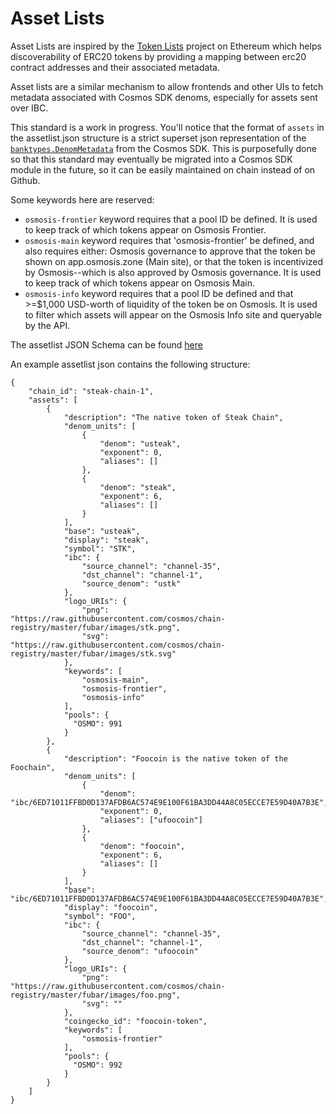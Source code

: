 # Asset Lists

Asset Lists are inspired by the [Token Lists](https://tokenlists.org/) project on Ethereum which helps discoverability of ERC20 tokens by providing a mapping between erc20 contract addresses and their associated metadata.

Asset lists are a similar mechanism to allow frontends and other UIs to fetch metadata associated with Cosmos SDK denoms, especially for assets sent over IBC.

This standard is a work in progress. You'll notice that the format of `assets` in the assetlist.json structure is a strict superset json representation of the [`banktypes.DenomMetadata`](https://docs.cosmos.network/v0.47/modules/bank#denommetadata) from the Cosmos SDK. This is purposefully done so that this standard may eventually be migrated into a Cosmos SDK module in the future, so it can be easily maintained on chain instead of on Github.

Some keywords here are reserved: 
- `osmosis-frontier` keyword requires that a pool ID be defined. It is used to keep track of which tokens appear on Osmosis Frontier.
- `osmosis-main` keyword requires that 'osmosis-frontier' be defined, and also requires either: Osmosis governance to approve that the token be shown on app.osmosis.zone (Main site), or that the token is incentivized by Osmosis--which is also approved by Osmosis governance. It is used to keep track of which tokens appear on Osmosis Main.
- `osmosis-info` keyword requires that a pool ID be defined and that >=$1,000 USD-worth of liquidity of the token be on Osmosis. It is used to filter which assets will appear on the Osmosis Info site and queryable by the API.


The assetlist JSON Schema can be found [here](/assetlist.schema.json)

An example assetlist json contains the following structure:

```
{
    "chain_id": "steak-chain-1",
    "assets": [
        {
            "description": "The native token of Steak Chain",
            "denom_units": [
                {
                    "denom": "usteak",
                    "exponent": 0,
                    "aliases": []
                },
                {
                    "denom": "steak",
                    "exponent": 6,
                    "aliases": []
                }
            ],
            "base": "usteak",
            "display": "steak",
            "symbol": "STK",
            "ibc": {
                "source_channel": "channel-35",
                "dst_channel": "channel-1",
                "source_denom": "ustk"
            },
            "logo_URIs": {
                "png": "https://raw.githubusercontent.com/cosmos/chain-registry/master/fubar/images/stk.png",
                "svg": "https://raw.githubusercontent.com/cosmos/chain-registry/master/fubar/images/stk.svg"
            },
            "keywords": [
                "osmosis-main",
                "osmosis-frontier",
                "osmosis-info"
            ],
            "pools": {
              "OSMO": 991
            }
        },
        {
            "description": "Foocoin is the native token of the Foochain",
            "denom_units": [
                {
                    "denom": "ibc/6ED71011FFBD0D137AFDB6AC574E9E100F61BA3DD44A8C05ECCE7E59D40A7B3E",
                    "exponent": 0,
                    "aliases": ["ufoocoin"]
                },
                {
                    "denom": "foocoin",
                    "exponent": 6,
                    "aliases": []
                }
            ],
            "base": "ibc/6ED71011FFBD0D137AFDB6AC574E9E100F61BA3DD44A8C05ECCE7E59D40A7B3E",
            "display": "foocoin",
            "symbol": "FOO",
            "ibc": {
                "source_channel": "channel-35",
                "dst_channel": "channel-1",
                "source_denom": "ufoocoin"
            },
            "logo_URIs": {
                "png": "https://raw.githubusercontent.com/cosmos/chain-registry/master/fubar/images/foo.png",
                "svg": ""
            },
            "coingecko_id": "foocoin-token",
            "keywords": [
                "osmosis-frontier"
            ],
            "pools": {
              "OSMO": 992
            }
        }
    ]
}
```
